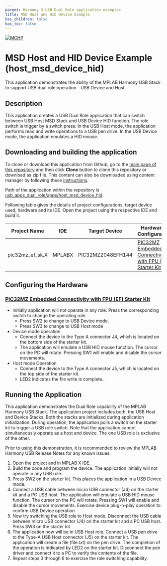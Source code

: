 ```yaml
---
parent: Harmony 3 USB Dual Role application examples
title: MSD Host and HID Device Example 
has_children: false
has_toc: false
---
```


[![MCHP](https://www.microchip.com/ResourcePackages/Microchip/assets/dist/images/logo.png)](https://www.microchip.com)

# MSD Host and HID Device Example (host_msd_device_hid)

This application demonstrates the ability of the MPLAB Harmony USB Stack to support USB dual role operation - USB Device and Host.

## Description

This application creates a USB Dual Role application that can switch between USB Host MSD Stack and USB Device HID function. The role switch is trigger by a switch press. In the USB Host mode, the application performs read and write operations to a USB pen drive. In the USB Device mode, the application emulates a HID mouse.

## Downloading and building the application

To clone or download this application from Github, go to the [main page of this repository](https://github.com/Microchip-MPLAB-Harmony/usb_apps_dual_role) and then click **Clone** button to clone this repository or download as zip file.
This content can also be downloaded using content manager by following these [instructions](https://github.com/Microchip-MPLAB-Harmony/contentmanager/wiki).

Path of the application within the repository is [usb_apps_dual_role/apps/host_msd_device_hid](https://github.com/Microchip-MPLAB-Harmony/usb_apps_dual_role/apps/host_msd_device_hid).

Following table gives the details of project configurations, target device used, hardware and its IDE. Open the project using the respective IDE and build it. 

| Project Name                    | IDE    | Target Device       | Hardware / Configuration                                                   |
| ------------------------------- | ------ | ------------------- | -------------------------------------------------------------------------- |
| pic32mz_ef_sk.X                 | MPLABX | PIC32MZ2048EFH144   | [PIC32MZ Embedded Connectivity with FPU (EF) Starter Kit](#config_16)      |

## <a name="config_title"></a> Configuring the Hardware

### <a name="config_16"></a> [PIC32MZ Embedded Connectivity with FPU (EF) Starter Kit](https://www.microchip.com/Developmenttools/ProductDetails/DM320007)

- Initially application will not operate in any role. Press the corresponding switch to change the operating role.
    - Press SW2 to change to USB Device mode.
    - Press SW3 to change to USB Host mode
- Device mode operation
    - Connect the device to the Type A connector J4, which is located on the bottom side of the starter kit.
    - The application will emulate a USB HID mouse function. The cursor on the PC will rotate. Pressing SW1 will enable and disable the cursor movements.
- Host mode Operation
    - Connect the device to the Type A connector J5, which is located on the top side of the starter kit.
    - LED2 indicates the file write is complete..

## Running the Application

This application demonstrates the Dual Role capability of the MPLAB Harmony USB Stack. The application project includes both, the USB Host and Device Stacks. Both the stacks are initialized during application initialization. During operation, the application polls a switch on the starter kit to trigger a USB role switch. Note that the application cannot simultaneously operate as a host and device. The one USB role is exclusive of the other. 

Prior to using this demonstration, it is recommended to review the MPLAB Harmony USB Release Notes for any known issues. 

1. Open the project and in MPLAB X IDE.
2. Build the code and program the device. The application initially will not operate in any USB role.
3. Press SW2 on the starter kit. This places the application in a USB Device mode.
4. Connect a USB cable between micro USB connector (J4) on the starter kit and a PC USB host. The application will emulate a USB HID mouse function. The cursor on the PC will rotate. Pressing SW1 will enable and disable the cursor movements. Exercise device plug-n-play operation to confirm USB Device operation
5. Now try switching the USB role to Host mode. Disconnect the USB cable between micro USB connector (J4) on the starter kit and a PC USB host. Press SW3 on the starter kit.
6. The application now will be in USB Host role. Connect a USB pen drive to the Type-A USB Host connector (J5) on the starter kit. The application will create a file (file.txt) on the pen drive. The completion of the operation is indicated by LED2 on the starter kit. Disconnect the pen driver and connect it to a PC to verify the contents of the file.
7. Repeat steps 3 through 6 to exercise the role switching capability.